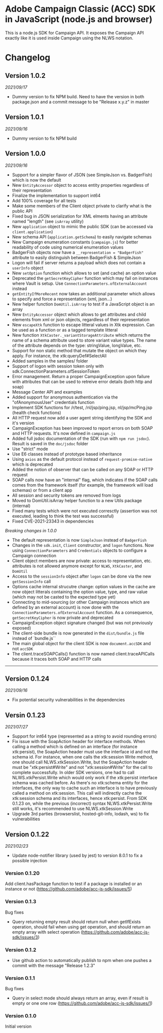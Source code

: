 # Adobe Campaign Classic (ACC) SDK in JavaScript (node.js and browser)

This is a node.js SDK for Campaign API. It exposes the Campaign API exactly like it is used inside Campaign using the NLWS notation.


# Changelog

## Version 1.0.2
_2021/09/17_
* Dummy version to fix NPM build. Need to have the version in both package.json and a commit message to be "Release x.y.z" in master

## Version 1.0.1
_2021/09/16_
* Dummy version to fix NPM build

## Version 1.0.0
_2021/09/16_
* Support for a simpler flavor of JSON (see SimpleJson vs. BadgerFish) which is now the default
* New `EntityAccessor` object to access entity properties regardless of their representation
* Finalize the implementation to support int64
* Add 100% coverage for all tests
* Make some members of the Client object private to clarify what is the public API
* Fixed bug in JSON serialization for XML elments having an attribute named "length" (see `isArray` utility)
* New `application` object to mimic the public SDK (can be accessed via `client.application`)
* New schema API (`application.getSchema`) to easily navigate schemas
* New Campaign enumeration constants (`campaign.js`) for better readability of code using numerical enumeration values
* BadgerFish objects now have a `__representation = "BadgerFish"` attribute to easily distinguish between BadgerFish & SimpleJson
* Logon will fail if server returns a payload which does not contain a `userInfo` object
* New `setOption` function which allows to set (and cache) an option value
* Deprecated the `getSecretKeyCipher` function which may fail on instances where Vault is setup. Use `ConnectionParameters.ofExternalAccount` instead
* `getEntityIfMoreRecent` now takes an additional parameter which allows to specify and force a representation (xml, json...)
* New helper function `DomUtil.isArray` to test if a JavaScript object is an array
* New `EntityAccessor` object which allows to get attributes and child elements from xml or json objects, regardless of their representation
* New `escapeXtk` function to escape litteral values in Xtk expression. Can be used as a function or as a tagged template litteral
* New function `XtkCaster._variantStorageAttribute` which returns the name of a schema attribute used to store variant value types. The name of the attribute depends on the type: stringValue, longValue, etc.
* Support for non static method that mutate the object on which they apply. For instance, the xtk:queryDef#SelectAll
* Added samples in the samples/ folder
* Support of logon with session token only with sdk.ConnectionParameters.ofSessionToken
* Error management. Return a proper CampaignException upon failure with attributes that can be used to retreive error details (both http and soap)
* Message Center API and examples
* Added support for anonymous authentication via the "ofAnonymousUser" credentials function
* Implement SDK functions for /r/test, /nl/jsp/ping.jsp, nl/jsp/mcPing.jsp (health check functions)
* All HTTP request now add a user agent string identifying the SDK and it's version
* CampaignException has been improved to report errors on both SOAP and HTTP requests. It's now defined in `campaign.js`
* Added full jsdoc documentation of the SDK (run with `npm run jsdoc`). Result is saved in the `doc/jsdoc` folder
* Use "strict" mode
* Use E6 classes instead of prototype based inheritance
* Using `axios` as the default protocol instead of `request-promise-native` which is deprecated
* Added the notion of observer that can be called on any SOAP or HTTP request
* SOAP calls now have an "internal" flag, which indicates if the SOAP calls comes from the framework itself (for example, the framework will load schemas) or from a client app
* All session and security tokens are removed from logs 
* Moved to DomUtil.isArray helper function to a new Utils package (internal)
* Fixed many tests which were not executed corresctly (assertion was not executed, leading to think the test was successful)
* Fixed CVE-2021-23343 in dependencies

_Breaking changes in 1.0.0_
* The default representation is now `SimpleJson` instead of `BadgerFish`
* Changes in the `sdk.init`, `Client` constructor, and `logon` functions. Now using `ConnectionParameters` and `Credentials` objects to configure a Campaign connection
* Client object members are now private: access to representation, etc. attributes is not allowed anymore except for `NLWS`, `XtkCaster`, and `DomUtil`
* Access to the `sessionInfo` object after `logon` can be done via the new `getSessionInfo` call
* Options cache internal strucutre change: option values in the cache are now object litterals containing the option value, type, and raw value (which may not be casted to the expected type yet)
* Connecting to mid-sourcing (or other Campaign instances which are defined by an external account) is now done with the `ConnectionParameters.ofExternalAccount` function. As a consequence, `getSecretKeyCipher` is now private and deprecated
* CampaignException object signature changed (but was not previously exposed)
* The client-side bundle is now generated in the `dist/bundle.js` file instead of `bundle.js``
* The main global object for the client SDK is now `document.accSDK` and not `accSDK`
* The client.traceSOAPCalls() function is now named client.traceAPICalls because it traces both SOAP and HTTP calls

---

## Version 0.1.24
_2021/09/16_
* Fix potential security vulnerabilities in the dependencies

## Versin 0.1.23
_2021/07/27_
* Support for int64 type (represented as a string to avoid rounding errors)
* Fix issue with the SoapAction header for interface methods. When calling a method which is defined on an interface (for instance xtk:persist), the SoapAction
  header must use the interface id and not the schema id. For instance, when one calls the xtk:session Write method, one should call NLWS.xtkSession.Write, but
  the SoapAction header must be "xtk:persist#Write" and not "xtk:session#Write" for the call to complete successfully. In older SDK versions, one had to call
  NLWS.xtkPersist.Write which would only work if the xtk:persist interface schema was cached before. As there's no xtk:schema entity for the interfaces, the only
  way to cache such an interface is to have previously called a method on xtk:session. This call will indirectly cache the xtk:session schema and its interfaces,
  hence xtk:persist. From SDK 0.1.23 on, while the previous (incorrect) syntax NLWS.xtkPersist.Write still works, it's recommended to use NLWS.xtkSession.Write
* Upgrade 3rd parties (browserslist, hosted-git-info, lodash, ws) to fix vulnerabilities

## Version 0.1.22
_2021/02/23_
* Update node-notifier library (used by jest) to version 8.0.1 to fix a possible injection

### Version 0.1.20
Add client.hasPackage function to test if a package is installed or an instance or not (https://github.com/adobe/acc-js-sdk/issues/5)

### Version 0.1.3
Bug fixes
* Query returning empty result should return null when getIfExists operation, should fail when using get operation, and should return an empty array with select operation (https://github.com/adobe/acc-js-sdk/issues/3)

### Version 0.1.2
* Use github action to automatically publish to npm when one pushes a commit with the message "Release 1.2.3"

### Version 0.1.1
Bug fixes
* Query in select mode should always return an array, even if result is empty or one one row (https://github.com/adobe/acc-js-sdk/issues/1)


### Version 0.1.0
Initial version

